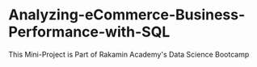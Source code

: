 # Analyzing-eCommerce-Business-Performance-with-SQL
This Mini-Project is Part of Rakamin Academy's Data Science Bootcamp
